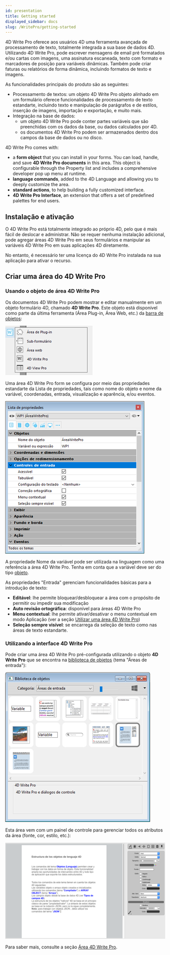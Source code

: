 ```yaml
---
id: presentation
title: Getting started
displayed_sidebar: docs
slug: /WritePro/getting-started
---
```


4D Write Pro oferece aos usuários 4D uma ferramenta avançada de processamento de texto, totalmente integrada a sua base de dados 4D. Utilizando 4D Write Pro, pode escrever mensagens de email pré formatados e/ou cartas com imagens, uma assinatura escaneada, texto com formato e marcadores de posição para variáveis dinâmicas. Também pode criar faturas ou relatórios de forma dinâmica, incluindo formatos de texto e imagens.

As funcionalidades principais do produto são as seguintes:

* Processamento de textos: um objeto 4D Write Pro objeto alinhado em um formulário oferece funcionalidades de processamento de texto estandarte, incluindo texto e manipulação de parágrafos e de estilos, inserção de imagens, importação e exportação, e muito mais.
* Integração na base de dados:  
   * um objeto 4D Write Pro pode conter partes variáveis que são preenchidas com os dados da base, ou dados calculados por 4D.  
   * os documentos 4D Write Pro podem ser armazenados dentro dos campos da base de dados ou no disco.

4D Write Pro comes with:

- a **form object** that you can install in your forms. You can load, handle, and save **4D Write Pro documents** in this area. This object is configurable through the Property list and includes a comprehensive developer pop up menu at runtime.
- **language commands**, added to the 4D Language and allowing you to deeply customize the area.
- **standard actions**, to help building a fully customized interface. 
- **4D Write Pro Interface**, an extension that offers a set of predefined palettes for end users.


## Instalação e ativação 

O 4D Write Pro está totalmente integrado ao próprio 4D, pelo que é mais fácil de deslocar e administrar. Não se requer nenhuma instalação adicional, pode agregar áreas 4D Write Pro em seus formulários e manipular as variáveis 4D Write Pro em suas aplicações 4D diretamente.  
  
No entanto, é necessário ter uma licença do 4D Write Pro instalada na sua aplicação para ativar o recurso.

## Criar uma área do 4D Write Pro

### Usando o objeto de área 4D Write Pro 

Os documentos 4D Write Pro podem mostrar e editar manualmente em um objeto formulário 4D, chamado **4D Write Pro**. Este objeto está disponível como parte da última ferramenta (Área Plug-in, Área Web, etc.) da [barra de objetos](../../FormEditor/formEditor.md#object-bar):

![](../../assets/en/WritePro/pict4101210.pt.png)

Uma área 4D Write Pro form se configura por meio das propriedades estandarte da Lista de propriedades, tais como nome do objeto e nome da variável, coordenadas, entrada, visualização e aparência, e/ou eventos.

![](../../assets/en/WritePro/pict4101242.pt.png)

A propriedade Nome da variável pode ser utilizada na linguagem como uma referência a área 4D Write Pro. Tenha em conta que a variável deve ser do tipo [objeto](../../Concepts/dt_object.md).

As propriedades "Entrada" gerenciam funcionalidades básicas para a introdução de texto:

* **Editável**: lhe permite bloquear/desbloquear a área com o propósito de permitir ou impedir sua modificação
* **Auto revisão ortográfica**: disponível para áreas 4D Write Pro
* **Menu contextual**: lhe permite ativar/desativar o menu contextual em modo Aplicação (ver a seção [Utilizar uma área 4D Write Pro](./using-a-4d-write-pro-area.md))
* **Seleção sempre visível**: se encarrega da seleção de texto como nas áreas de texto estandarte.

### Utilizando a interface 4D Write Pro

Pode criar uma área 4D Write Pro pré-configurada utilizando o objeto **4D Write Pro** que se encontra na [biblioteca de objetos](../../FormEditor/objectLibrary.md) (tema "Áreas de entrada"):

![](../../assets/en/WritePro/pict4101252.pt.png)

Esta área vem com um painel de controle para gerenciar todos os atributos da área (fonte, cor, estilo, etc.):

![](../../assets/en/WritePro/pict3254912.pt.png)

Para saber mais, consulte a seção [Área 4D Write Pro](../writeprointerface.md).